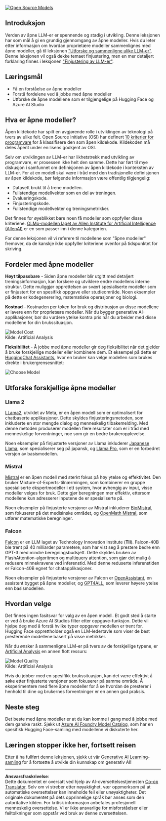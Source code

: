 <!--
CO_OP_TRANSLATOR_METADATA:
{
  "original_hash": "a2a83aac52158c23161046cbd13faa2b",
  "translation_date": "2025-10-17T19:26:08+00:00",
  "source_file": "16-open-source-models/README.md",
  "language_code": "no"
}
-->
[![Open Source Models](../../../translated_images/16-lesson-banner.6b56555e8404fda1716382db4832cecbe616ccd764de381f0af6cfd694d05f74.no.png)](https://youtu.be/CuICgfuHFSg?si=x8SpFRUsIxM9dohN)

## Introduksjon

Verden av åpne LLM-er er spennende og stadig i utvikling. Denne leksjonen har som mål å gi en grundig gjennomgang av åpne modeller. Hvis du leter etter informasjon om hvordan proprietære modeller sammenlignes med åpne modeller, gå til leksjonen ["Utforske og sammenligne ulike LLM-er"](../02-exploring-and-comparing-different-llms/README.md?WT.mc_id=academic-105485-koreyst). Denne leksjonen vil også dekke temaet finjustering, men en mer detaljert forklaring finnes i leksjonen ["Finjustering av LLM-er"](../18-fine-tuning/README.md?WT.mc_id=academic-105485-koreyst).

## Læringsmål

- Få en forståelse av åpne modeller
- Forstå fordelene ved å jobbe med åpne modeller
- Utforske de åpne modellene som er tilgjengelige på Hugging Face og Azure AI Studio

## Hva er åpne modeller?

Åpen kildekode har spilt en avgjørende rolle i utviklingen av teknologi på tvers av ulike felt. Open Source Initiative (OSI) har definert [10 kriterier for programvare](https://web.archive.org/web/20241126001143/https://opensource.org/osd?WT.mc_id=academic-105485-koreyst) for å klassifisere den som åpen kildekode. Kildekoden må deles åpent under en lisens godkjent av OSI.

Selv om utviklingen av LLM-er har likhetstrekk med utvikling av programvare, er prosessen ikke helt den samme. Dette har ført til mye diskusjon i samfunnet om definisjonen av åpen kildekode i konteksten av LLM-er. For at en modell skal være i tråd med den tradisjonelle definisjonen av åpen kildekode, bør følgende informasjon være offentlig tilgjengelig:

- Datasett brukt til å trene modellen.
- Fullstendige modellvekter som en del av treningen.
- Evalueringskode.
- Finjusteringskode.
- Fullstendige modellvekter og treningsmetrikker.

Det finnes for øyeblikket bare noen få modeller som oppfyller disse kriteriene. [OLMo-modellen laget av Allen Institute for Artificial Intelligence (AllenAI)](https://huggingface.co/allenai/OLMo-7B?WT.mc_id=academic-105485-koreyst) er en som passer inn i denne kategorien.

For denne leksjonen vil vi referere til modellene som "åpne modeller" fremover, da de kanskje ikke oppfyller kriteriene ovenfor på tidspunktet for skriving.

## Fordeler med åpne modeller

**Høyt tilpassbare** - Siden åpne modeller blir utgitt med detaljert treningsinformasjon, kan forskere og utviklere endre modellens interne struktur. Dette muliggjør opprettelsen av svært spesialiserte modeller som er finjustert for en spesifikk oppgave eller studieområde. Noen eksempler på dette er kodegenerering, matematiske operasjoner og biologi.

**Kostnad** - Kostnaden per token for bruk og distribusjon av disse modellene er lavere enn for proprietære modeller. Når du bygger generative AI-applikasjoner, bør du vurdere ytelse kontra pris når du arbeider med disse modellene for din brukssituasjon.

![Model Cost](../../../translated_images/model-price.3f5a3e4d32ae00b465325159e1f4ebe7b5861e95117518c6bfc37fe842950687.no.png)  
Kilde: Artificial Analysis

**Fleksibilitet** - Å jobbe med åpne modeller gir deg fleksibilitet når det gjelder å bruke forskjellige modeller eller kombinere dem. Et eksempel på dette er [HuggingChat Assistants](https://huggingface.co/chat?WT.mc_id=academic-105485-koreyst), hvor en bruker kan velge modellen som brukes direkte i brukergrensesnittet:

![Choose Model](../../../translated_images/choose-model.f095d15bbac922141591fd4fac586dc8d25e69b42abf305d441b84c238e293f2.no.png)

## Utforske forskjellige åpne modeller

### Llama 2

[LLama2](https://huggingface.co/meta-llama?WT.mc_id=academic-105485-koreyst), utviklet av Meta, er en åpen modell som er optimalisert for chatbaserte applikasjoner. Dette skyldes finjusteringsmetoden, som inkluderte en stor mengde dialog og menneskelig tilbakemelding. Med denne metoden produserer modellen flere resultater som er i tråd med menneskelige forventninger, noe som gir en bedre brukeropplevelse.

Noen eksempler på finjusterte versjoner av Llama inkluderer [Japanese Llama](https://huggingface.co/elyza/ELYZA-japanese-Llama-2-7b?WT.mc_id=academic-105485-koreyst), som spesialiserer seg på japansk, og [Llama Pro](https://huggingface.co/TencentARC/LLaMA-Pro-8B?WT.mc_id=academic-105485-koreyst), som er en forbedret versjon av basismodellen.

### Mistral

[Mistral](https://huggingface.co/mistralai?WT.mc_id=academic-105485-koreyst) er en åpen modell med sterkt fokus på høy ytelse og effektivitet. Den bruker Mixture-of-Experts-tilnærmingen, som kombinerer en gruppe spesialiserte ekspertmodeller i ett system, hvor avhengig av input, visse modeller velges for bruk. Dette gjør beregningen mer effektiv, ettersom modellene kun adresserer inputene de er spesialiserte på.

Noen eksempler på finjusterte versjoner av Mistral inkluderer [BioMistral](https://huggingface.co/BioMistral/BioMistral-7B?text=Mon+nom+est+Thomas+et+mon+principal?WT.mc_id=academic-105485-koreyst), som fokuserer på det medisinske området, og [OpenMath Mistral](https://huggingface.co/nvidia/OpenMath-Mistral-7B-v0.1-hf?WT.mc_id=academic-105485-koreyst), som utfører matematiske beregninger.

### Falcon

[Falcon](https://huggingface.co/tiiuae?WT.mc_id=academic-105485-koreyst) er en LLM laget av Technology Innovation Institute (**TII**). Falcon-40B ble trent på 40 milliarder parametere, som har vist seg å prestere bedre enn GPT-3 med mindre beregningsbudsjett. Dette skyldes bruken av FlashAttention-algoritmen og multiquery attention, som gjør det mulig å redusere minnekravene ved inferenstid. Med denne reduserte inferenstiden er Falcon-40B egnet for chatapplikasjoner.

Noen eksempler på finjusterte versjoner av Falcon er [OpenAssistant](https://huggingface.co/OpenAssistant/falcon-40b-sft-top1-560?WT.mc_id=academic-105485-koreyst), en assistent bygget på åpne modeller, og [GPT4ALL](https://huggingface.co/nomic-ai/gpt4all-falcon?WT.mc_id=academic-105485-koreyst), som leverer høyere ytelse enn basismodellen.

## Hvordan velge

Det finnes ingen fasitsvar for valg av en åpen modell. Et godt sted å starte er ved å bruke Azure AI Studios filter etter oppgave-funksjon. Dette vil hjelpe deg med å forstå hvilke typer oppgaver modellen er trent for. Hugging Face opprettholder også en LLM-ledertavle som viser de best presterende modellene basert på visse metrikker.

Når du ønsker å sammenligne LLM-er på tvers av de forskjellige typene, er [Artificial Analysis](https://artificialanalysis.ai/?WT.mc_id=academic-105485-koreyst) en annen flott ressurs:

![Model Quality](../../../translated_images/model-quality.aaae1c22e00f7ee1cd9dc186c611ac6ca6627eabd19e5364dce9e216d25ae8a5.no.png)  
Kilde: Artificial Analysis

Hvis du jobber med en spesifikk brukssituasjon, kan det være effektivt å søke etter finjusterte versjoner som fokuserer på samme område. Å eksperimentere med flere åpne modeller for å se hvordan de presterer i henhold til dine og brukernes forventninger er en annen god praksis.

## Neste steg

Det beste med åpne modeller er at du kan komme i gang med å jobbe med dem ganske raskt. Sjekk ut [Azure AI Foundry Model Catalog](https://ai.azure.com?WT.mc_id=academic-105485-koreyst), som har en spesifikk Hugging Face-samling med modellene vi diskuterte her.

## Læringen stopper ikke her, fortsett reisen

Etter å ha fullført denne leksjonen, sjekk ut vår [Generative AI Learning-samling](https://aka.ms/genai-collection?WT.mc_id=academic-105485-koreyst) for å fortsette å utvikle din kunnskap om generativ AI!

---

**Ansvarsfraskrivelse**:  
Dette dokumentet er oversatt ved hjelp av AI-oversettelsestjenesten [Co-op Translator](https://github.com/Azure/co-op-translator). Selv om vi streber etter nøyaktighet, vær oppmerksom på at automatiske oversettelser kan inneholde feil eller unøyaktigheter. Det originale dokumentet på dets opprinnelige språk bør anses som den autoritative kilden. For kritisk informasjon anbefales profesjonell menneskelig oversettelse. Vi er ikke ansvarlige for misforståelser eller feiltolkninger som oppstår ved bruk av denne oversettelsen.